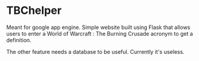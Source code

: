 # TBChelper

Meant for google app engine. 
Simple website built using Flask that allows users to enter a World of Warcraft : The Burning Crusade acronym to get a definition.

The other feature needs a database to be useful. Currently it's useless.
